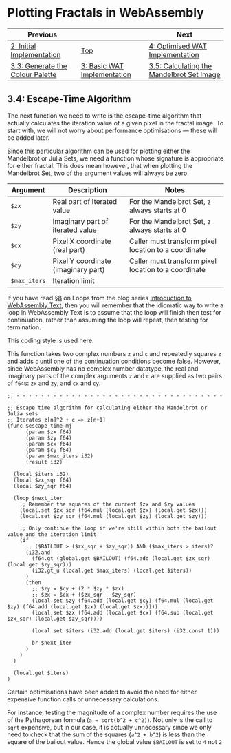 # Plotting Fractals in WebAssembly

| Previous | | Next
|---|---|---
| [2: Initial Implementation](../../02%20Initial%20Implementation/) | [Top](/chriswhealy/plotting-fractals-in-webassembly) | [4: Optimised WAT Implementation](../../04%20WAT%20Optimised%20Implementation/)
| [3.3: Generate the Colour Palette](../03/) | [3: Basic WAT Implementation](../) | [3.5: Calculating the Mandelbrot Set Image](../05/)

## 3.4: Escape-Time Algorithm

The next function we need to write is the escape-time algorithm that actually calculates the iteration value of a given pixel in the fractal image.  To start with, we will not worry about performance optimisations &mdash; these will be added later.

Since this particular algorithm can be used for plotting either the Mandelbrot or Julia Sets, we need a function whose signature is appropriate for either fractal.  This does mean however, that when plotting the Mandelbrot Set, two of the argument values will always be zero.

| Argument | Description | Notes
|---|---|---
| `$zx` | Real part of Iterated value | For the Mandelbrot Set, `z` always starts at 0
| `$zy` | Imaginary part of iterated value | For the Mandelbrot Set, `z` always starts at 0
| `$cx` | Pixel X coordinate (real part) | Caller must transform pixel location to a coordinate
| `$cy` | Pixel Y coordinate (imaginary part) | Caller must transform pixel location to a coordinate
| `$max_iters` | Iteration limit |

If you have read [§8](Introduction%20to%20WebAssembly%20Text/08/) on Loops from the blog series [Introduction to WebAssembly Text](Introduction%20to%20WebAssembly%20Text/), then you will remember that the idiomatic way to write a loop in WebAssembly Text is to assume that the loop will finish then test for continuation, rather than assuming the loop will repeat, then testing for termination.

This coding style is used here.

This function takes two complex numbers `z` and `c` and repeatedly squares `z` and adds `c` until one of the continuation conditions become false.  However, since WebAssembly has no complex number datatype, the real and imaginary parts of the complex arguments `z` and `c` are supplied as two pairs of `f64`s: `zx` and `zy`, and `cx` and `cy`.

```wast
;; - - - - - - - - - - - - - - - - - - - - - - - - - - - - - - - - - - - - - - - - - - - - - - - - - - - - - - - - - -
;; Escape time algorithm for calculating either the Mandelbrot or Julia sets
;; Iterates z[n]^2 + c => z[n+1]
(func $escape_time_mj
      (param $zx f64)
      (param $zy f64)
      (param $cx f64)
      (param $cy f64)
      (param $max_iters i32)
      (result i32)

  (local $iters i32)
  (local $zx_sqr f64)
  (local $zy_sqr f64)

  (loop $next_iter
    ;; Remember the squares of the current $zx and $zy values
    (local.set $zx_sqr (f64.mul (local.get $zx) (local.get $zx)))
    (local.set $zy_sqr (f64.mul (local.get $zy) (local.get $zy)))

    ;; Only continue the loop if we're still within both the bailout value and the iteration limit
    (if
      ;; ($BAILOUT > ($zx_sqr + $zy_sqr)) AND ($max_iters > iters)?
      (i32.and
        (f64.gt (global.get $BAILOUT) (f64.add (local.get $zx_sqr) (local.get $zy_sqr)))
        (i32.gt_u (local.get $max_iters) (local.get $iters))
      )
      (then
        ;; $zy = $cy + (2 * $zy * $zx)
        ;; $zx = $cx + ($zx_sqr - $zy_sqr)
        (local.set $zy (f64.add (local.get $cy) (f64.mul (local.get $zy) (f64.add (local.get $zx) (local.get $zx)))))
        (local.set $zx (f64.add (local.get $cx) (f64.sub (local.get $zx_sqr) (local.get $zy_sqr))))

        (local.set $iters (i32.add (local.get $iters) (i32.const 1)))

        br $next_iter
      )
    )
  )

  (local.get $iters)
)
```

Certain optimisations have been added to avoid the need for either expensive function calls or unnecessary calculations.

For instance, testing the magnitude of a complex number requires the use of the Pythagorean formula (`a = sqrt(b^2 + c^2)`).  Not only is the call to `sqrt` expensive, but in our case, it is actually unnecessary since we only need to check that the sum of the squares (`a^2 + b^2`) is less than the square of the bailout value.  Hence the global value `$BAILOUT` is set to `4` not `2`
